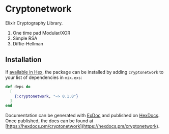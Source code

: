 # Cryptonetwork

Elixir Cryptography Library.
1. One time pad Modular/XOR
2. Simple RSA
3. Diffie-Hellman

## Installation

If [available in Hex](https://hex.pm/docs/publish), the package can be installed
by adding `cryptonetwork` to your list of dependencies in `mix.exs`:

```elixir
def deps do
  [
    {:cryptonetwork, "~> 0.1.0"}
  ]
end
```

Documentation can be generated with [ExDoc](https://github.com/elixir-lang/ex_doc)
and published on [HexDocs](https://hexdocs.pm). Once published, the docs can
be found at [https://hexdocs.pm/cryptonetwork](https://hexdocs.pm/cryptonetwork).


